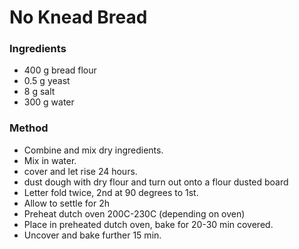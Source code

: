 # No Knead Bread

### Ingredients
* 400 g bread flour
* 0.5 g yeast
* 8 g salt
* 300 g water


### Method
* Combine and mix dry ingredients.
* Mix in water.
* cover and let rise 24 hours.
* dust dough with dry flour and turn out onto a flour dusted board
* Letter fold twice, 2nd at 90 degrees to 1st.
* Allow to settle for 2h
* Preheat dutch oven 200C-230C (depending on oven)
* Place in preheated dutch oven, bake for 20-30 min covered.
* Uncover and bake further 15 min.